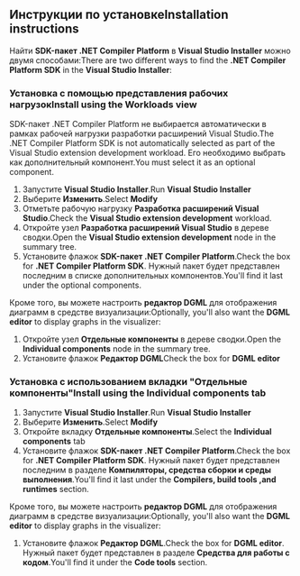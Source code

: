 ## <a name="installation-instructions"></a><span data-ttu-id="9f3eb-101">Инструкции по установке</span><span class="sxs-lookup"><span data-stu-id="9f3eb-101">Installation instructions</span></span> 

<span data-ttu-id="9f3eb-102">Найти **SDK-пакет .NET Compiler Platform** в **Visual Studio Installer** можно двумя способами:</span><span class="sxs-lookup"><span data-stu-id="9f3eb-102">There are two different ways to find the **.NET Compiler Platform SDK** in the **Visual Studio Installer**:</span></span>

### <a name="install-using-the-workloads-view"></a><span data-ttu-id="9f3eb-103">Установка с помощью представления рабочих нагрузок</span><span class="sxs-lookup"><span data-stu-id="9f3eb-103">Install using the Workloads view</span></span>

<span data-ttu-id="9f3eb-104">SDK-пакет .NET Compiler Platform не выбирается автоматически в рамках рабочей нагрузки разработки расширений Visual Studio.</span><span class="sxs-lookup"><span data-stu-id="9f3eb-104">The .NET Compiler Platform SDK is not automatically selected as part of the Visual Studio extension development workload.</span></span> <span data-ttu-id="9f3eb-105">Его необходимо выбрать как дополнительный компонент.</span><span class="sxs-lookup"><span data-stu-id="9f3eb-105">You must select it as an optional component.</span></span>

1. <span data-ttu-id="9f3eb-106">Запустите **Visual Studio Installer**.</span><span class="sxs-lookup"><span data-stu-id="9f3eb-106">Run **Visual Studio Installer**</span></span> 
1. <span data-ttu-id="9f3eb-107">Выберите **Изменить**.</span><span class="sxs-lookup"><span data-stu-id="9f3eb-107">Select **Modify**</span></span> 
1. <span data-ttu-id="9f3eb-108">Отметьте рабочую нагрузку **Разработка расширений Visual Studio**.</span><span class="sxs-lookup"><span data-stu-id="9f3eb-108">Check the **Visual Studio extension development** workload.</span></span>
1. <span data-ttu-id="9f3eb-109">Откройте узел **Разработка расширений Visual Studio** в дереве сводки.</span><span class="sxs-lookup"><span data-stu-id="9f3eb-109">Open the **Visual Studio extension development** node in the summary tree.</span></span>
1. <span data-ttu-id="9f3eb-110">Установите флажок **SDK-пакет .NET Compiler Platform**.</span><span class="sxs-lookup"><span data-stu-id="9f3eb-110">Check the box for **.NET Compiler Platform SDK**.</span></span> <span data-ttu-id="9f3eb-111">Нужный пакет будет представлен последним в списке дополнительных компонентов.</span><span class="sxs-lookup"><span data-stu-id="9f3eb-111">You'll find it last under the optional components.</span></span>

<span data-ttu-id="9f3eb-112">Кроме того, вы можете настроить **редактор DGML** для отображения диаграмм в средстве визуализации:</span><span class="sxs-lookup"><span data-stu-id="9f3eb-112">Optionally, you'll also want the **DGML editor** to display graphs in the visualizer:</span></span>

1. <span data-ttu-id="9f3eb-113">Откройте узел **Отдельные компоненты** в дереве сводки.</span><span class="sxs-lookup"><span data-stu-id="9f3eb-113">Open the **Individual components** node in the summary tree.</span></span>
1. <span data-ttu-id="9f3eb-114">Установите флажок **Редактор DGML**</span><span class="sxs-lookup"><span data-stu-id="9f3eb-114">Check the box for **DGML editor**</span></span>

### <a name="install-using-the-individual-components-tab"></a><span data-ttu-id="9f3eb-115">Установка с использованием вкладки "Отдельные компоненты"</span><span class="sxs-lookup"><span data-stu-id="9f3eb-115">Install using the Individual components tab</span></span>

1. <span data-ttu-id="9f3eb-116">Запустите **Visual Studio Installer**.</span><span class="sxs-lookup"><span data-stu-id="9f3eb-116">Run **Visual Studio Installer**</span></span> 
1. <span data-ttu-id="9f3eb-117">Выберите **Изменить**.</span><span class="sxs-lookup"><span data-stu-id="9f3eb-117">Select **Modify**</span></span> 
1. <span data-ttu-id="9f3eb-118">Откройте вкладку **Отдельные компоненты**.</span><span class="sxs-lookup"><span data-stu-id="9f3eb-118">Select the **Individual components** tab</span></span> 
1. <span data-ttu-id="9f3eb-119">Установите флажок **SDK-пакет .NET Compiler Platform**.</span><span class="sxs-lookup"><span data-stu-id="9f3eb-119">Check the box for **.NET Compiler Platform SDK**.</span></span> <span data-ttu-id="9f3eb-120">Нужный пакет будет представлен последним в разделе **Компиляторы, средства сборки и среды выполнения**.</span><span class="sxs-lookup"><span data-stu-id="9f3eb-120">You'll find it last under the **Compilers, build tools ,and runtimes** section.</span></span>

<span data-ttu-id="9f3eb-121">Кроме того, вы можете настроить **редактор DGML** для отображения диаграмм в средстве визуализации:</span><span class="sxs-lookup"><span data-stu-id="9f3eb-121">Optionally, you'll also want the **DGML editor** to display graphs in the visualizer:</span></span>

1. <span data-ttu-id="9f3eb-122">Установите флажок **Редактор DGML**.</span><span class="sxs-lookup"><span data-stu-id="9f3eb-122">Check the box for **DGML editor**.</span></span> <span data-ttu-id="9f3eb-123">Нужный пакет будет представлен в разделе **Средства для работы с кодом**.</span><span class="sxs-lookup"><span data-stu-id="9f3eb-123">You'll find it under the **Code tools** section.</span></span>
